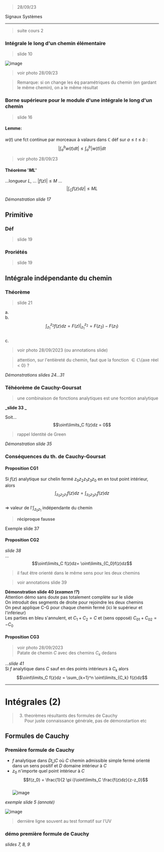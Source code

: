 > 28/09/23  

Signaux Systèmes  

-------------------

> suite cours 2  

### Intégrale le long d'un chemin élémentaire
> slide 10  

![image](https://github.com/LucasPlacentino/UNI-ULB/assets/23436953/edfac199-b817-461c-a4e4-473dfe2d4c6a)  

> voir photo 28/09/23

> Remarque: si on change les éq paramétriques du chemin (en gardant le même chemin), on a le même résultat  

### Borne supérieure pour le module d'une intégrale le long d'un chemin
> slide 16  
#### Lemme:
$w(t)$ une fct continue par morceaux à valaurs dans $\mathbb{C}$ déf sur $a \le t \le b$ :  
$$|\int_a^bw(t)dt|\le\int_a^b|w(t)|dt$$  

> voir photo 28/09/23

#### Théorème '$M L$'
...longueur $L$, ... $|f(z)|\le M$ ...  
$$|\int_C f(z)dz|\le ML$$  

_Démonstration slide 17_  

## Primitive

### Déf
> slide 19  
### Proriétés
> slide 19  

## Intégrale indépendante du chemin
### Théorème

> slide 21  

a.  
b. $$\int_{z_1}^{z_2}f(z)dz = F(z)|^{z_2}_{z_1} = F(z_2)-F(z_1)$$  
c.  

> voir photo 28/09/2023 (ou annotations slide)  

> attention, sur l'entièreté du chemin, faut que la fonction $\in \mathbb{C}$\\{axe réel < 0} ?  

_Démonstrations slides 24...31_  


### Téhéorème de Cauchy-Goursat

> une combinaison de fonctions analytiques est une focntion analytique  

**_slide 33 _**  

Soit...  
$$\oint\limits_C f(z)dz = 0$$  

> rappel Identité de Green  

_Démonstration slide 35_  

### Conséquences du th. de Cauchy-Goursat
#### Proposition CG1
Si $f(z)$ analytique sur chelin fermé $z_0z_2z_1z_3z_0$ en en tout point intérieur, alors  
$$\int_{z_0z_2z_1}f(z)dz= \int_{z_0z_3z_1}f(z)dz$$  
$\Rightarrow$ valeur de l'$\int_{z_0z_1}$ indépendante du chemin  
> **réciproque fausse**  

Exemple slide 37  

#### Proposition CG2
_slide 38_  
...  
$$\oint\limits_C f(z)dz= \oint\limits_{C_0}f(z)dz$$  

> il faut être orienté dans le même sens pour les deux chemins  

> voir annotations slide 39  

**Démonstration slide 40 (_examen !?_)**  
Attention démo sans doute pas totalement complète sur le slide  
On introduit des segments de droite pour rejoindre les deux chemins  
On peut applique C-G pour chaque chemin fermé (ici le supérieur et l'inférieur)  
Les parties en bleu s'annulent, et $C_1+C_2 = C$ et (sens opposé) $C_{01}+C_{02} = -C_0$  

#### Proposition CG3

> voir photo 28/09/2023  
> Patate de chemin $C$ avec des chemins $C_k$ dedans  

..._slide 41_  
Si $f$ analytique dans $C$ sauf en des points intérieurs à $C_k$ alors  
$$\oint\limits_C f(z)dz = \sum_{k=1}^n \oint\limits_{C_k} f(z)dz$$  

---------------

# Intégrales (2)

> 3. theorèmes résultants des formules de Cauchy  
> Pour juste connaissance générale, pas de démonstartion etc  

## Formules de Cauchy

### Première formule de Cauchy
- $f$ analytique dans $D \bigcup C$ où $C$ chemin admissible simple fermé orienté dans un sens positif et $D$ domaine intérieur à $C$  
- $z_0$ n'importe quel point intérieur à $C$  
    $$f(z_0) = \frac{1}{2 \pi i}\oint\limits_C \frac{f(z)dz}{z-z_0}$$  
![image](https://github.com/LucasPlacentino/UNI-ULB/assets/23436953/0200739e-febe-4843-a6be-624bf88cef0d)  

_exemple slide 5 (annoté)_  

![image](https://github.com/LucasPlacentino/UNI-ULB/assets/23436953/771dbeaf-0f58-4cb3-b485-8c192b838fa6)  
> dernière ligne souvent au test formatif sur l'UV  


### démo première formule de Cauchy

_slides 7, 8, 9_  





